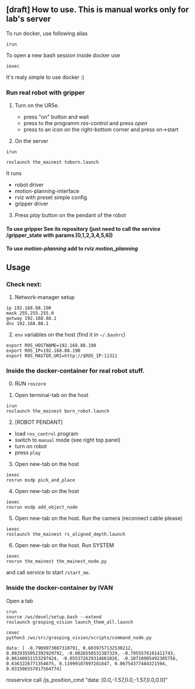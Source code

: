 ## [draft] How to use. This is manual works only for lab's server 

To run docker, use following alias

```
irun
```

To open a new bash session inside docker use

```
iexec
```

It's realy simple to use docker :)


### Run real robot with gripper

1. Turn on the UR5e.
    
    - press "on" button and wait
    - press to the programm _ros-control_ and press _open_
    - press to an icon on the right-bottom corner and press on->start

2. On the server

```
irun
```

```
roslaunch the_mainest toborn.launch
```

It runs
 - robot driver
 - motion-planning-interface
 - rviz with preset simple config
 - gripper driver

3. Press _play_ button on the pendant of the robot

#### To use gripper See its repository (just need to call the service /gripper_state with params [0,1,2,3,4,5,6])

#### To use _motion-planning_ add to rviz _motion_planning_


## Usage

### Check next:

1. Network-manager setup

```
ip 192.168.88.190
mask 255.255.255.0
getway 192.168.88.1
dns 192.168.88.1
```

2. `env` variables on the host (find it in `~/.bashrc`)

```
export ROS_HOSTNAME=192.168.88.190
export ROS_IP=192.168.88.190
export ROS_MASTER_URI=http://$ROS_IP:11311
```


### Inside the docker-container for real robot stuff.

0. RUN `roscore`

1. Open terminal-tab on the host

```
irun
roslaunch the_mainest born_robot.launch
```

2. [ROBOT PENDANT] 

- load `ros_control` program
- switch to `manual` mode (see right top panel)
- turn on robot
- press `play`

3. Open new-tab on the host

```
iexec
rosrun msdp pick_and_place
```

4. Open new-tab on the host

```
iexec
rosrun msdp add_object_node
```

5. Open new-tab on the host. Run the camera (reconnect cable please)

```
iexec
roslaunch the_mainest rs_aligned_depth.launch
```

6. Open new-tab on the host. Run SYSTEM

```
iexec
rosrun the_mainest the_mainest_node.py 
```

and call service to start `/start_me`.

### Inside the docker-container by IVAN

Open a tab

```
crun
source /ws/devel/setup.bash --extend
roslaunch grasping_vision launch_them_all.launch
```

```
cexec
python3 /ws/src/grasping_vision/scripts/command_node.py
```

```
data: [ -0.7969973087310791, 0.6039757132530212, 0.0029355052392929792, -0.6026550531387329, -0.7955576181411743, 0.06240931153297424, -0.055372629314661026, -0.10710905492305756, 0.6363226771354675, 0.11999107897281647, 0.06754377484321594, 0.031506557017564774]
```

rosservice call /js_position_cmd "data: [0.0,-1.57,0.0,-1.57,0.0,0.0]"





